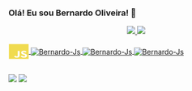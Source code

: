 ### Olá! Eu sou Bernardo Oliveira! 👋

<div align="center">
  <a href="https://github.com/Bernardo-s-oliveira">
  <img height="180em" src="https://github-readme-stats.vercel.app/api?username=Bernardo-s-oliveira&show_icons=true&theme=dark&include_all_commits=true&count_private=true"/>
  <img height="180em" src="https://github-readme-stats.vercel.app/api/top-langs/?username=Bernardo-s-oliveira&layout=compact&langs_count=7&theme=dark"/>
</div>
<div style="display: inline_block"><br>
  <img align="center" alt="Bernardo-Js" height="30" width="40" src="https://raw.githubusercontent.com/devicons/devicon/master/icons/javascript/javascript-plain.svg">
  <img align="center" alt="Bernardo-Js" height="30" width="40" src="https://cdn.jsdelivr.net/gh/devicons/devicon/icons/java/java-original.svg" />
    <img align="center" alt="Bernardo-Js" height="30" width="40" src="https://cdn.jsdelivr.net/gh/devicons/devicon/icons/jenkins/jenkins-original.svg" />
  <img align="center" alt="Bernardo-Js" height="30" width="40" src="https://cdn.jsdelivr.net/gh/devicons/devicon/icons/cucumber/cucumber-plain.svg" />
</div>
  
  ##
<div>
    <a href = "mailto:beernardoliveira@gmail.com"><img src="https://img.shields.io/badge/Gmail-D14836?style=for-the-badge&logo=gmail&logoColor=white" target="_blank"></a>
    <a href="https://www.linkedin.com/in/bernardo-souza/" target="_blank"><img src="https://img.shields.io/badge/-LinkedIn-%230077B5?style=for-the-badge&logo=linkedin&logoColor=white" target="_blank"></a> 
</div>
